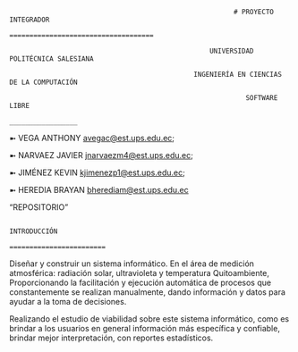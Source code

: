                                                             # PROYECTO INTEGRADOR
                                                     ====================================

                                                      UNIVERSIDAD POLITÉCNICA SALESIANA 

                                                  INGENIERÍA EN CIENCIAS DE LA COMPUTACIÓN 
 
                                                               SOFTWARE LIBRE
                                                              _________________

➼ VEGA ANTHONY 
   avegac@est.ups.edu.ec; 
   
➼ NARVAEZ JAVIER
   jnarvaezm4@est.ups.edu.ec;
  
➼ JIMÉNEZ KEVIN
   kjimenezp1@est.ups.edu.ec;
    
➼ HEREDIA BRAYAN
   bherediam@est.ups.edu.ec


“REPOSITORIO”


                                                                 INTRODUCCIÓN
                                                           ========================

Diseñar y construir un sistema informático. En el área de medición atmosférica: radiación solar, ultravioleta y temperatura Quitoambiente, 
Proporcionando la  facilitación y ejecución automática  de procesos que constantemente se realizan manualmente, dando información y datos 
para ayudar a la toma de decisiones. 

Realizando el estudio de viabilidad sobre este sistema informático, como es brindar a los usuarios en general información más específica 
y confiable, brindar mejor interpretación, con reportes estadísticos.
